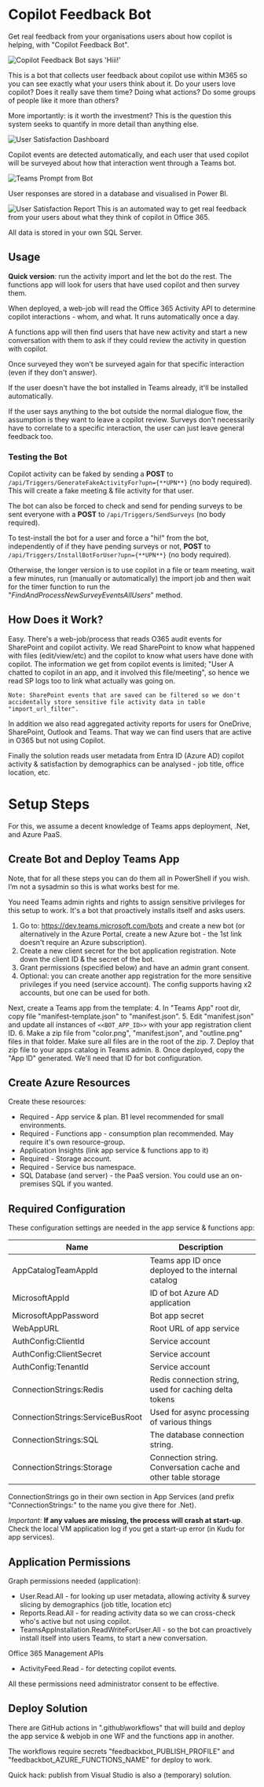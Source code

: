 # Copilot Feedback Bot
Get real feedback from your organisations users about how copilot is helping, with "Copilot Feedback Bot".

![Copilot Feedback Bot says 'Hiii!'](imgs/bot-salute-small.png)

This is a bot that collects user feedback about copilot use within M365 so you can see exactly what your users think about it. Do your users love copilot? Does it really save them time? Doing what actions? Do some groups of people like it more than others?

More importantly: is it worth the investment? This is the question this system seeks to quantify in more detail than anything else. 

![User Satisfaction Dashboard](imgs/report1.png)

Copilot events are detected automatically, and each user that used copilot will be surveyed about how that interaction went through a Teams bot. 

![Teams Prompt from Bot](imgs/botconvo.jpg)

User responses are stored in a database and visualised in Power BI.

![User Satisfaction Report](imgs/report2.png)
This is an automated way to get real feedback from your users about what they think of copilot in Office 365. 

All data is stored in your own SQL Server.

## Usage
**Quick version**: run the activity import and let the bot do the rest. The functions app will look for users that have used copilot and then survey them.

When deployed, a web-job will read the Office 365 Activity API to determine copilot interactions - whom, and what. It runs automatically once a day. 

A functions app will then find users that have new activity and start a new conversation with them to ask if they could review the activity in question with copilot. 

Once surveyed they won't be surveyed again for that specific interaction (even if they don't answer). 

If the user doesn't have the bot installed in Teams already, it'll be installed automatically.

If the user says anything to the bot outside the normal dialogue flow, the assumption is they want to leave a copilot review. Surveys don't necessarily have to correlate to a specific interaction, the user can just leave general feedback too. 

### Testing the Bot
Copilot activity can be faked by sending a **POST** to ```/api/Triggers/GenerateFakeActivityFor?upn={**UPN**}``` (no body required). This will create a fake meeting & file activity for that user.

The bot can also be forced to check and send for pending surveys to be sent everyone with a **POST** to ```/api/Triggers/SendSurveys``` (no body required).

To test-install the bot for a user and force a "hi!" from the bot, independently of if they have pending surveys or not, **POST** to ```/api/Triggers/InstallBotForUser?upn={**UPN**}``` (no body required).

Otherwise, the longer version is to use copilot in a file or team meeting, wait a few minutes, run (manually or automatically) the import job and then wait for the timer function to run the "_FindAndProcessNewSurveyEventsAllUsers_" method.

## How Does it Work?
Easy. There's a web-job/process that reads O365 audit events for SharePoint and copilot activity. We read SharePoint to know what happened with files (edit/view/etc) and the copilot to know what users have done with copilot. The information we get from copilot events is limited; "User A chatted to copilot in an app, and it involved this file/meeting", so hence we read SP logs too to link what actually was going on.

    Note: SharePoint events that are saved can be filtered so we don't accidentally store sensitive file activity data in table "import_url_filter".

In addition we also read aggregated activity reports for users for OneDrive, SharePoint, Outlook and Teams. That way we can find users that are active in O365 but not using Copilot. 

Finally the solution reads user metadata from Entra ID (Azure AD) copilot activity & satisfaction by demographics can be analysed - job title, office location, etc. 

# Setup Steps
For this, we assume a decent knowledge of Teams apps deployment, .Net, and Azure PaaS. 

## Create Bot and Deploy Teams App
Note, that for all these steps you can do them all in PowerShell if you wish. I’m not a sysadmin so this is what works best for me. 

You need Teams admin rights and rights to assign sensitive privileges for this setup to work. It's a bot that proactively installs itself and asks users. 

1. Go to: https://dev.teams.microsoft.com/bots and create a new bot (or alternatively in the Azure Portal, create a new Azure bot - the 1st link doesn't require an Azure subscription).
2. Create a new client secret for the bot application registration. Note down the client ID & the secret of the bot.
3. Grant permissions (specified below) and have an admin grant consent.
4. Optional: you can create another app registration for the more sensitive privileges if you need (service account). The config supports having x2 accounts, but one can be used for both. 

Next, create a Teams app from the template:
4. In "Teams App" root dir, copy file "manifest-template.json" to "manifest.json".
5. Edit "manifest.json" and update all instances of ```<<BOT_APP_ID>>``` with your app registration client ID. 
6. Make a zip file from "color.png", "manifest.json", and "outline.png" files in that folder. Make sure all files are in the root of the zip. 
7. Deploy that zip file to your apps catalog in Teams admin.
8. Once deployed, copy the "App ID" generated. We'll need that ID for bot configuration.

## Create Azure Resources
Create these resources:

* Required - App service & plan. B1 level recommended for small environments. 
* Required - Functions app - consumption plan recommended. May require it's own resource-group.
* Application Insights (link app service & functions app to it)
* Required - Storage account.
* Required - Service bus namespace.
* SQL Database (and server) - the PaaS version. You could use an on-premises SQL if you wanted. 

## Required Configuration
These configuration settings are needed in the app service & functions app:

Name | Description
--------------- | -----------
AppCatalogTeamAppId | Teams app ID once deployed to the internal catalog
MicrosoftAppId | ID of bot Azure AD application
MicrosoftAppPassword | Bot app secret
WebAppURL | Root URL of app service
AuthConfig:ClientId | Service account 
AuthConfig:ClientSecret | Service account 
AuthConfig:TenantId | Service account 
ConnectionStrings:Redis | Redis connection string, used for caching delta tokens
ConnectionStrings:ServiceBusRoot | Used for async processing of various things
ConnectionStrings:SQL | The database connection string.
ConnectionStrings:Storage | Connection string. Conversation cache and other table storage

ConnectionStrings go in their own section in App Services (and prefix "ConnectionStrings:" to the name you give there for .Net). 

_Important:_ **If any values are missing, the process will crash at start-up**. Check the local VM application log if you get a start-up error (in Kudu for app services).

## Application Permissions
Graph permissions needed (application):
* User.Read.All - for looking up user metadata, allowing activity & survey slicing by demographics (job title, location etc)
* Reports.Read.All - for reading activity data so we can cross-check who's active but not using copilot. 
* TeamsAppInstallation.ReadWriteForUser.All - so the bot can proactively install itself into users Teams, to start a new conversation. 

Office 365 Management APIs
* ActivityFeed.Read - for detecting copilot events. 

All these permissions need administrator consent to be effective. 

## Deploy Solution
There are GitHub actions in ".github\workflows\" that will build and deploy the app service & webjob in one WF and the functions app in another. 

The workflows require secrets "feedbackbot_PUBLISH_PROFILE" and "feedbackbot_AZURE_FUNCTIONS_NAME" for deploy to work. 

Quick hack: publish from Visual Studio is also a (temporary) solution. 
